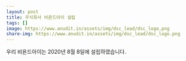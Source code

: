 ```yaml
---
layout: post
title: 주식회사 비욘드아이 설립
tags: []
image: https://www.anudit.in/assets/img/dsc_lead/dsc_logo.png
share-img: https://www.anudit.in/assets/img/dsc_lead/dsc_logo.png
---
```


우리 비욘드아이는 2020년 8월 8일에 설립하였습니다. 
